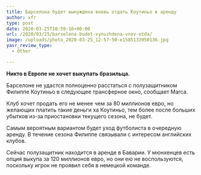 ```yaml
---
title: Барселона будет вынуждена вновь отдать Коутиньо в аренду
author: xfr
type: post
date: 2020-03-25T10:59:16+00:00
url: /2020/03/25/barselona-budet-vynuzhdena-vnov-otda/
image: /uploads/photo_2020-03-25_12-57-50-e1585133950136.jpg
yasr_review_type:
  - Other

---
```

**Никто в Европе не хочет выкупать бразильца.**

Барселоне не удастся полноценно расстаться с полузащитником Филиппе Коутиньо в следующее трансферное окно, сообщает Marca.

Клуб хочет продать его не менее чем за 80 миллионов евро, но желающих платить такие деньги ха Коутиньо, тем более после больших убытков из-за приостановки текущего сезона, не будет.

Самым вероятным вариантом будет уход футболиста в очередную аренду. В течение сезона Филиппе связывали с интересом английских клубов.

Сейчас полузащитник находится в аренде в Баварии. У мюнхенцев есть опция выкупа за 120 миллионов евро, но они ею не воспользуются, поскольку игрок не проявил себя в немецкой команде.